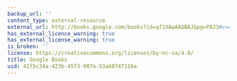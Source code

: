 ```yaml
---
backup_url: ''
content_type: external-resource
external_url: http://books.google.com/books?id=qf1XAwAAQBAJ&pg=PA33#v=onepage
has_external_licence_warning: true
has_external_license_warning: true
is_broken: ''
license: https://creativecommons.org/licenses/by-nc-sa/4.0/
title: Google Books
uid: 42f5c34a-423b-45f3-907a-53a48747116a
---
```

